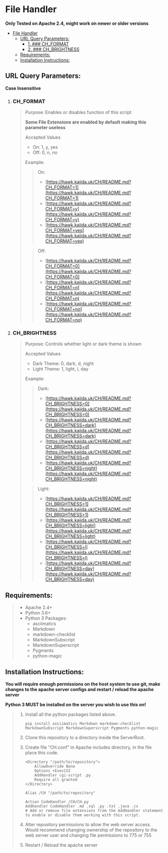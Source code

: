 # File Handler

**Only Tested on Apache 2.4, might work on newer or older versions**

- [File Handler](#file-handler)
    - [URL Query Parameters:](#url-query-parameters)
        - [1. ### CH_FORMAT](#1--ch_format)
        - [2. ### CH_BRIGHTNESS](#2--ch_brightness)
    - [Requirements:](#requirements)
    - [Installation Instructions:](#installation-instructions)

## URL Query Parameters:

**Case Insensitive**

1.  ### CH_FORMAT

    > Purpose: Enables or disables function of this script
    >
    > **Some File Extensions are enabled by default making this parameter useless**
    >
    > Accepted Values
    >
    > -   On: 1, y, yes
    > -   Off: 0, n, no
    >
    > Example:
    >
    > > On:
    > >
    > > -   [https://hawk.kajida.uk/CH/README.md?CH_FORMAT=1](https://hawk.kajida.uk/CH/README.md?CH_FORMAT=1)
    > > -   [https://hawk.kajida.uk/CH/README.md?CH_FORMAT=y](https://hawk.kajida.uk/CH/README.md?CH_FORMAT=y)
    > > -   [https://hawk.kajida.uk/CH/README.md?CH_FORMAT=yes](https://hawk.kajida.uk/CH/README.md?CH_FORMAT=yes)
    >
    > > Off:
    > >
    > > -   [https://hawk.kajida.uk/CH/README.md?CH_FORMAT=0](https://hawk.kajida.uk/CH/README.md?CH_FORMAT=0)
    > > -   [https://hawk.kajida.uk/CH/README.md?CH_FORMAT=n](https://hawk.kajida.uk/CH/README.md?CH_FORMAT=n)
    > > -   [https://hawk.kajida.uk/CH/README.md?CH_FORMAT=no](https://hawk.kajida.uk/CH/README.md?CH_FORMAT=no)

2.  ### CH_BRIGHTNESS

    > Purpose: Controls whether light or dark theme is shown
    >
    > Accepted Values
    >
    > -   Dark Theme: 0, dark, d, night
    > -   Light Theme: 1, light, l, day
    >
    > Example:
    >
    > > Dark:
    > >
    > > -   [https://hawk.kajida.uk/CH/README.md?CH_BRIGHTNESS=0](https://hawk.kajida.uk/CH/README.md?CH_BRIGHTNESS=0)
    > > -   [https://hawk.kajida.uk/CH/README.md?CH_BRIGHTNESS=dark](https://hawk.kajida.uk/CH/README.md?CH_BRIGHTNESS=dark)
    > > -   [https://hawk.kajida.uk/CH/README.md?CH_BRIGHTNESS=d](https://hawk.kajida.uk/CH/README.md?CH_BRIGHTNESS=d)
    > > -   [https://hawk.kajida.uk/CH/README.md?CH_BRIGHTNESS=night](https://hawk.kajida.uk/CH/README.md?CH_BRIGHTNESS=night)
    >
    > > Light:
    > >
    > > -   [https://hawk.kajida.uk/CH/README.md?CH_BRIGHTNESS=1](https://hawk.kajida.uk/CH/README.md?CH_BRIGHTNESS=1)
    > > -   [https://hawk.kajida.uk/CH/README.md?CH_BRIGHTNESS=light](https://hawk.kajida.uk/CH/README.md?CH_BRIGHTNESS=light)
    > > -   [https://hawk.kajida.uk/CH/README.md?CH_BRIGHTNESS=l](https://hawk.kajida.uk/CH/README.md?CH_BRIGHTNESS=l)
    > > -   [https://hawk.kajida.uk/CH/README.md?CH_BRIGHTNESS=day](https://hawk.kajida.uk/CH/README.md?CH_BRIGHTNESS=day)

## Requirements:

> -   Apache 2.4+
> -   Python 3.6+
> -   Python 3 Packages:
>     -   asciimatics
>     -   Markdown
>     -   markdown-checklist
>     -   MarkdownSubscript
>     -   MarkdownSuperscript
>     -   Pygments
>     -   python-magic

## Installation Instructions:

**You will require enough permissions on the host system to use git, make changes to the apache server configs and restart / reload the apache server**

**Python 3 MUST be installed on the server you wish to use this on!**

> 1.  Install all the python packages listed above.
>
>         pip install asciimatics Markdown markdown-checklist MarkdownSubscript MarkdownSuperscript Pygments python-magic
>
> 2.  Clone this repository to a directory inside the ServerRoot.
> 3.  Create file "CH.conf" in Apache includes directory, in the file place this code.
>
>         <Directory "/path/to/repository">
>             AllowOverride None
>             Options +ExecCGI
>             AddHandler cgi-script .py
>             Require all granted
>         </Directory>
>
>         Alias /CH "/path/to/repository"
>
>         Action CodeHandler /CH/CH.py
>         AddHandler CodeHandler .md .sql .py .txt .java .cs
>         # Add or remove file extensions from the AddHandler statement to enable or disable them working with this script.
>
> 4.  Alter repository permissions to allow the web server access. Would recommend changing ownership of the repository to the web server user and changing file permissions to 775 or 755
> 5.  Restart / Reload the apache server
